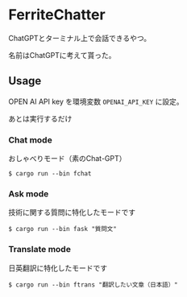 # FerriteChatter

ChatGPTとターミナル上で会話できるやつ。

名前はChatGPTに考えて貰った。

## Usage
OPEN AI API key を環境変数 `OPENAI_API_KEY` に設定。

あとは実行するだけ

### Chat mode
おしゃべりモード（素のChat-GPT）

```
$ cargo run --bin fchat
```

### Ask mode 
技術に関する質問に特化したモードです

```
$ cargo run --bin fask "質問文"
```

### Translate mode
日英翻訳に特化したモードです

```
$ cargo run --bin ftrans "翻訳したい文章（日本語）"
```

